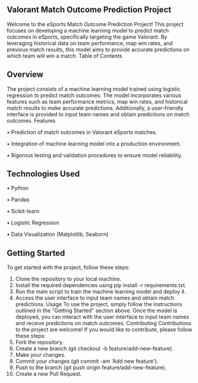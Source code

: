 ## Valorant Match Outcome Prediction Project
Welcome to the eSports Match Outcome Prediction Project! This project focuses on developing a machine learning model to predict match outcomes in eSports, specifically targeting the game Valorant. By leveraging historical data on team performance, map win rates, and previous match results, this model aims to provide accurate predictions on which team will win a match.
Table of Contents


## Overview

The project consists of a machine learning model trained using logistic regression to predict match outcomes. The model incorporates various features such as team performance metrics, map win rates, and historical match results to make accurate predictions. Additionally, a user-friendly interface is provided to input team names and obtain predictions on match outcomes.
Features

•	Prediction of match outcomes in Valorant eSports matches.

•	Integration of machine learning model into a production environment.

•	Rigorous testing and validation procedures to ensure model reliability.

## Technologies Used

•	Python

•	Pandas

•	Scikit-learn

•	Logistic Regression

•	Data Visualization (Matplotlib, Seaborn)

## Getting Started

To get started with the project, follow these steps:
1.	Clone the repository to your local machine.
2.	Install the required dependencies using pip install -r requirements.txt.
3.	Run the main script to train the machine learning model and deploy it.
4.	Access the user interface to input team names and obtain match predictions.
Usage
To use the project, simply follow the instructions outlined in the "Getting Started" section above. Once the model is deployed, you can interact with the user interface to input team names and receive predictions on match outcomes.
Contributing
Contributions to the project are welcome! If you would like to contribute, please follow these steps:
1.	Fork the repository.
2.	Create a new branch (git checkout -b feature/add-new-feature).
3.	Make your changes.
4.	Commit your changes (git commit -am 'Add new feature').
5.	Push to the branch (git push origin feature/add-new-feature).
6.	Create a new Pull Request.

